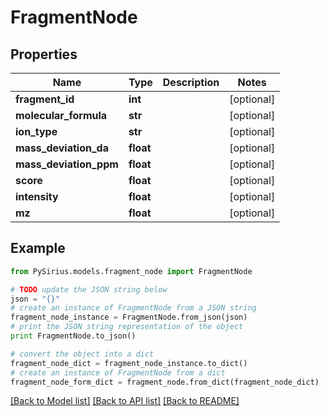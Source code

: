 # FragmentNode



## Properties

Name | Type | Description | Notes
------------ | ------------- | ------------- | -------------
**fragment_id** | **int** |  | [optional] 
**molecular_formula** | **str** |  | [optional] 
**ion_type** | **str** |  | [optional] 
**mass_deviation_da** | **float** |  | [optional] 
**mass_deviation_ppm** | **float** |  | [optional] 
**score** | **float** |  | [optional] 
**intensity** | **float** |  | [optional] 
**mz** | **float** |  | [optional] 

## Example

```python
from PySirius.models.fragment_node import FragmentNode

# TODO update the JSON string below
json = "{}"
# create an instance of FragmentNode from a JSON string
fragment_node_instance = FragmentNode.from_json(json)
# print the JSON string representation of the object
print FragmentNode.to_json()

# convert the object into a dict
fragment_node_dict = fragment_node_instance.to_dict()
# create an instance of FragmentNode from a dict
fragment_node_form_dict = fragment_node.from_dict(fragment_node_dict)
```
[[Back to Model list]](../README.md#documentation-for-models) [[Back to API list]](../README.md#documentation-for-api-endpoints) [[Back to README]](../README.md)


